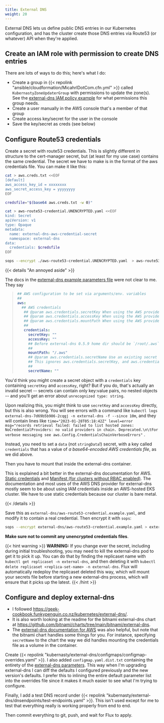 ```yaml
---
title: External DNS
weight: 20
---
```


External DNS lets us define public DNS entries in our Kubernetes configuration,
and has the cluster create those DNS entries via Route53 (or whatever) API when they're applied.

## Create an IAM role with permission to create DNS entries

There are lots of ways to do this;
here's what I do:

* Create a group in {{< repolink "ansible/cloudformation/MicahrlDotCom.cfn.yml" >}}
  called `KubernastyZoneUpdaterGroup` with permissions to update the zone(s).
  See the [external-dns IAM policy example](https://github.com/kubernetes-sigs/external-dns/blob/master/docs/tutorials/aws.md#iam-policy)
  for what permissions this group needs.
* Create a user manually in the AWS console that's a member of that group
* Create access key/secret for the user in the console
* Save the key/secret as creds (see below)

## Configure Route53 credentials

Create a secret with route53 credentials.
This is slightly different in structure to the cert-manager secret,
but (at least for my use case) contains the same credential.
The secret we have to make is in the format of the aws credentials file.
You can make it like this:

```sh
cat > aws.creds.txt <<EOF
[default]
aws_access_key_id = xxxxxxxx
aws_secret_access_key = yyyyyyyy
EOF

credsfile="$(base64 aws.creds.txt -w 0)"

cat > aws-route53-credential.UNENCRYPTED.yaml <<EOF
kind: Secret
apiVersion: v1
type: Opaque
metadata:
  name: external-dns-aws-credential-secret
  namespace: external-dns
data:
  credentials: $credsfile
EOF

sops --encrypt ./aws-route53-credential.UNENCRYPTED.yaml  > aws-route53-credential.yaml
```

{{< details "An annoyed aside" >}}

The docs in the
[external-dns example parameters file](https://github.com/bitnami/charts/blob/main/bitnami/external-dns/values.yaml)
were not clear to me. They say

> ```yaml
> ## AWS configuration to be set via arguments/env. variables
> ##
> aws:
>   ## AWS credentials
>    ## @param aws.credentials.secretKey When using the AWS provider, set `aws_secret_access_key` in the AWS credentials (optional)
>    ## @param aws.credentials.accessKey When using the AWS provider, set `aws_access_key_id` in the AWS credentials (optional)
>    ## @param aws.credentials.mountPath When using the AWS provider, determine `mountPath` for `credentials` secret
>    ##
>    credentials:
>      secretKey: ""
>      accessKey: ""
>      ## Before external-dns 0.5.9 home dir should be `/root/.aws`
>      ##
>      mountPath: "/.aws"
>      ## @param aws.credentials.secretName Use an existing secret with key "credentials" defined.
>      ## This ignores aws.credentials.secretKey, and aws.credentials.accessKey
>      ##
>      secretName: ""
> ```

You'd think you might create a secret object with a `credentials` key containing `secretKey` and `accessKey`, right?
But if you do, that's actually an invalid secret --
secrets can contain only key:value pairs, no nested objects --
and you'll get an error about `unrecognized type: string`.

Upon realizing this, you might think to use `secretKey` and `accessKey` directly,
but this is also wrong.
You will see errors with a command like
`kubectl logs external-dns-7d69b5b986-2cqgj -n external-dns -f --since 10m`,
and they will contain lines like
`time="2023-01-28T05:18:42Z" level=error msg="records retrieval failed: failed to list hosted zones: NoCredentialProviders: no valid providers in chain. Deprecated.\n\tFor verbose messaging see aws.Config.CredentialsChainVerboseErrors"`
.

Instead, you need to set a `data` (not `stringData`!) secret,
with a key called `credentials` that has a value of
_a base64-encoded AWS credentials file_,
as we did above.

Then you have to mount that inside the external-dns container.

This is explained a bit better in the external-dns documentation for AWS.
[Static credentials](https://github.com/kubernetes-sigs/external-dns/blob/master/docs/tutorials/aws.md#static-credentials)
and [Manifest (for clusters without RBAC enabled)](https://github.com/kubernetes-sigs/external-dns/blob/master/docs/tutorials/aws.md#manifest-for-clusters-without-rbac-enabled).
The documentation and most uses of the AWS DNS provider for external-dns
mostly seem to be about using IAM credentials inside an AWS-hosted EKS cluster.
We have to use static credentials because our cluster is bare metal.

{{< /details >}}

Save this as `external-dns/aws-route53-credential.example.yaml`,
and modify it to contain a real credential.
Then encrypt it with `sops`:

```sh
sops --encrypt external-dns/aws-route53-credential.example.yaml > external-dns/aws-route53-credential.yaml
```

**Make sure not to commit any unencrypted credentials files**.

{{< hint warning >}}
**WARNING:**
If you change ever the secret,
including during initial troubleshooting,
you may need to kill the external-dns pod to get it to pick it up.
You can do that by finding the replicaset name with
`kubectl get replicaset -n external-dns`,
and then deleting it with
`kubectl delete replicaset <replica-set-name> -n external-dns`.
Flux will automatically redeploy the replicaset deleted this way,
which will mount your secrets file before starting a new external-dns process,
which will ensure that it picks up the latest.
{{< /hint >}}

## Configure and deploy external-dns

* I followed <https://geek-cookbook.funkypenguin.co.nz/kubernetes/external-dns/>.
* It is also worth looking at the readme for the bitnami external-dns chart at
  <https://github.com/bitnami/charts/tree/main/bitnami/external-dns>.
* The [external-dns documentation for AWS](https://github.com/kubernetes-sigs/external-dns/blob/master/docs/tutorials/aws.md)
  was also helpful, but note that the bitnami chart handles some things for you.
  For instance, specifying `secretName` to the chart the way we did
  handles mounting the credentials file as a volume in the container.

Create {{< repolink "kubernasty/external-dns/configmaps/configmap-overrides.yaml" >}}.
I also added `configmap.yaml.dist.txt` containing the entirety of the
[external-dns parameters](https://github.com/bitnami/charts/blob/main/bitnami/external-dns/values.yaml).
This way when I'm upgrading external-dns I can diff the defaults I configured previously
and the new version's defaults.
I prefer this to inlining the entire default parameter list into the overrides file
since it makes it much easier to see what I'm trying to configure.

Finally, I add a test DNS record under
{{< repolink "kubernasty/external-dns/dnsendpoints/test-endpoints.yaml" >}}.
This isn't used except for me to test that everything really is working properly from end to end.

Then commit everything to git, push, and wait for Flux to apply.
